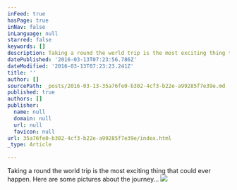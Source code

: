 ```yaml
---
inFeed: true
hasPage: true
inNav: false
inLanguage: null
starred: false
keywords: []
description: Taking a round the world trip is the most exciting thing that could ever happen. Here are some pictures about the journey...
datePublished: '2016-03-13T07:23:56.786Z'
dateModified: '2016-03-13T07:23:23.241Z'
title: ''
author: []
sourcePath: _posts/2016-03-13-35a76fe0-b302-4cf3-b22e-a99285f7e39e.md
published: true
authors: []
publisher:
  name: null
  domain: null
  url: null
  favicon: null
url: 35a76fe0-b302-4cf3-b22e-a99285f7e39e/index.html
_type: Article

---
```

Taking a round the world trip is the most exciting thing that could ever happen. Here are some pictures about the journey...
![](https://the-grid-user-content.s3-us-west-2.amazonaws.com/d1fcc2cf-d38f-40e6-bfcf-8b4c87c72d7a.jpg)